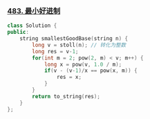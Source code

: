 ### [483. 最小好进制](https://leetcode-cn.com/problems/smallest-good-base/)

```c++
class Solution {
public:
    string smallestGoodBase(string n) {
        long v = stoll(n); // 转化为整数
        long res = v-1;
        for(int m = 2; pow(2, m) < v; m++) {
            long x = pow(v, 1.0 / m);
            if(v - (v-1)/x == pow(x, m)) {
                res = x;
            }
        }
        return to_string(res);
    }
};
```

